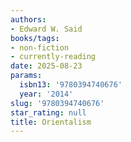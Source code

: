 ```yaml
---
authors:
- Edward W. Said
books/tags:
- non-fiction
- currently-reading
date: 2025-08-23
params:
  isbn13: '9780394740676'
  year: '2014'
slug: '9780394740676'
star_rating: null
title: Orientalism
---
```


<!--more-->